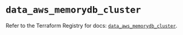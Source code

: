 # `data_aws_memorydb_cluster`

Refer to the Terraform Registry for docs: [`data_aws_memorydb_cluster`](https://registry.terraform.io/providers/hashicorp/aws/6.13.0/docs/data-sources/memorydb_cluster).
